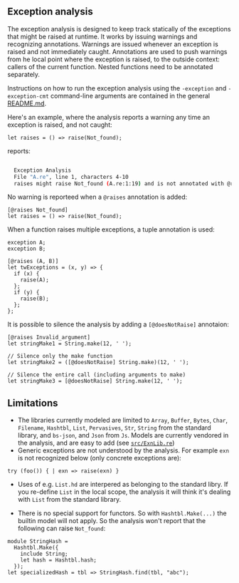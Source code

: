 ## Exception analysis

The exception analysis is designed to keep track statically of the exceptions that might be raised at runtime. It works by issuing warnings and recognizing annotations. Warnings are issued whenever an exception is raised and not immediately caught. Annotations are used to push warnings from he local point where the exception is raised, to the outside context: callers of the current function.
Nested functions need to be annotated separately.

Instructions on how to run the exception analysis using the `-exception` and `-exception-cmt` command-line arguments are contained in the general [README.md](README.md).

Here's an example, where the analysis reports a warning any time an exception is raised, and not caught:

```reason
let raises = () => raise(Not_found);
```

reports:

```sh

  Exception Analysis
  File "A.re", line 1, characters 4-10
  raises might raise Not_found (A.re:1:19) and is not annotated with @raises Not_found
```

No warning is reporteed when a `@raises` annotation is added:

```reason
[@raises Not_found]
let raises = () => raise(Not_found);
```

When a function raises multiple exceptions, a tuple annotation is used:


```reason
exception A;
exception B;

[@raises (A, B)]
let twExceptions = (x, y) => {
  if (x) {
    raise(A);
  };
  if (y) {
    raise(B);
  };
};
```

It is possible to silence the analysis by adding a `[@doesNotRaise]` annotaion:

```reason
[@raises Invalid_argument]
let stringMake1 = String.make(12, ' ');

// Silence only the make function
let stringMake2 = ([@doesNotRaise] String.make)(12, ' ');

// Silence the entire call (including arguments to make)
let stringMake3 = [@doesNotRaise] String.make(12, ' ');

```

## Limitations

- The libraries currently modeled are limited to `Array`, `Buffer`, `Bytes`, `Char`, `Filename`, `Hashtbl`, `List`, `Pervasives`, `Str`, `String` from the standard library, and `bs-json`, and `Json` from `Js`. Models are currently vendored in the analysis, and are easy to add (see [`src/ExnLib.re`](src/ExnLib.re))
- Generic exceptions are not understood by the analysis. For example `exn` is not recognized below (only concrete exceptions are):

```reason
try (foo()) { | exn => raise(exn) }
```

- Uses of e.g. `List.hd` are interpered as belonging to the standard libry. If you re-define `List` in the local scope, the analysis it will think it's dealing with `List` from the standard library.

- There is no special support for functors. So with `Hashtbl.Make(...)` the builtin model will not apply. So the analysis won't report that the following can raise `Not_found`:

```reason
module StringHash =
  Hashtbl.Make({
    include String;
    let hash = Hashtbl.hash;
  });
let specializedHash = tbl => StringHash.find(tbl, "abc");
```